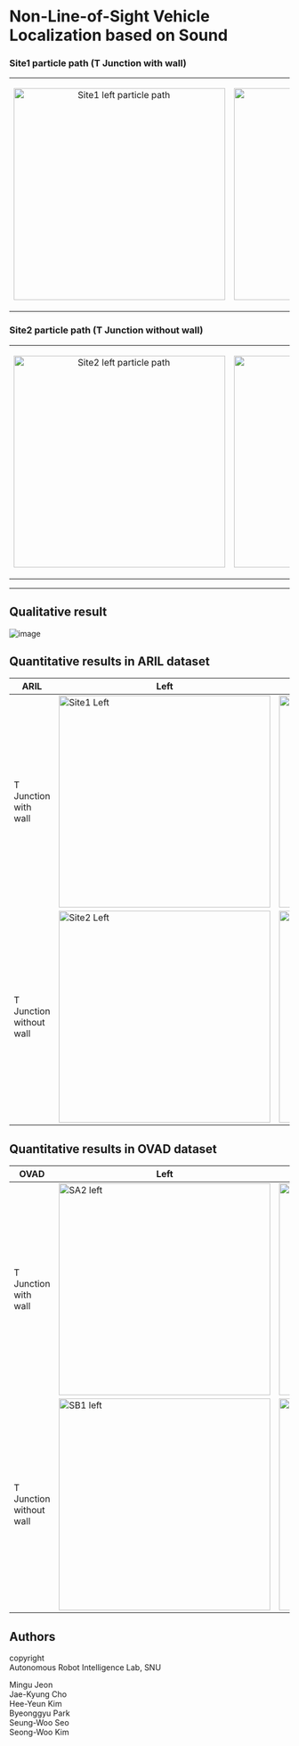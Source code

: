 
# Non-Line-of-Sight Vehicle Localization based on Sound


### Site1 particle path (T Junction with wall)
<table align="center">
  <tr>
    <td>
      <p align="center">
        <img src="https://github.com/mingujeon/NLoSVehicleLocalization/assets/149562819/3be8bfa5-e487-4e13-a952-61801c36521e" alt="Site1 left particle path" width="380">
      </p>
    </td>
    <td>
      <p align="center">
        <img src="https://github.com/mingujeon/NLoSVehicleLocalization/assets/149562819/dff32994-71b9-4a88-9688-1778c5f1109e" alt="Site1 right particle path" width="380">
      </p>
    </td>
  </tr>
</table>


### Site2 particle path (T Junction without wall)
<table align="center">
  <tr>
    <td>
      <p align="center">
        <img src="https://github.com/mingujeon/NLoSVehicleLocalization/assets/149562819/f4064637-3f2a-4370-869a-c87f56d7776b" alt="Site2 left particle path" width="380">
      </p>
    </td>
    <td>
      <p align="center">
        <img src="https://github.com/mingujeon/NLoSVehicleLocalization/assets/149562819/15c9a93c-e446-4615-8ebe-c18703ec5086" alt="Site2 right particle path" width="380">
      </p>
    </td>
  </tr>
</table>


<!--
## Introduction

This is the repository of the paper “Non-Line-of-Sight Vehicle Localization based on Sound”. The experimental data, code, and the result images are contained.

<p align="center">
  <img src="https://github.com/mingujeon/Acoustic-Recognition-based-Invisible-target-Localization/assets/39543006/40bbadf6-b774-4ac7-b3cd-557fffd6c6d8" alt="Figure1" width="400" height="320">
</p>


This paper aims to detect NLoS objects based on sound and reduce thinking distance

<p align="center">
  <img src="https://github.com/mingujeon/Acoustic-Recognition-based-Invisible-target-Localization/assets/39543006/f5f52d6a-2bbf-4b3d-bc08-856eb033e6b6" alt="Figure2" width="650" height="300">
</p>


Comparison of possible paths of sound regarding the position of NLoS vehicle and spatial configuration

---



## Folder Structure (Recommended)

```
${ROOT}
└── cls_features/
    └── Site1
      └── [case name]
        └── .wav # sound file
        └── .csv # result of SRP-PHAT algorithm
        └── ground_truth # ground_truth
    └── Site2
    └── SA2
    └── SB1
└── config
└── utils
└── Graph
```
---
-->
<!--
## OVAD Dataset

The dataset is from the reference study. It is the github repository of the paper "Hearing What You Cannot See: Acoustic Vehicle Detection Around Corners". The details are in the below link.

https://github.com/tudelft-iv/occluded_vehicle_acoustic_detection

- *.csv file is the result of SRP-PHAT algorithm
- *.wav file is a sound recording file
- ground_truth.txt file is a ground truth file in the dataset of “Hearing What You Cannot See: Acoustic Vehicle Detection Around Corners”
-->



<!--
## ARIL Dataset

This dataset contained sound recordings file in the form of .wav and ground truth in the form of .xlsx. 
Our data shows the exact location of the target vehicle through the BEV camera.

A detailed description is provided in the paper

### Site1 Environment

- T junction with wall

<table align="center">
  <tr>
    <td>
      <p align="center">
        <img src="https://github.com/mingujeon/Acoustic-Recognition-based-Invisible-target-Localization/assets/39543006/fd122903-58f3-4438-b27a-33080eb24bef" alt="Image 1" width="380">
      </p>
    </td>
    <td>
      <p align="center">
        <img src="https://github.com/mingujeon/Acoustic-Recognition-based-Invisible-target-Localization/assets/39543006/ef286e6c-6ea3-4ccd-8812-12d93eed689a" alt="Image 2" width="380">
      </p>
    </td>
  </tr>
</table>

### Site2 Environment

- T junction without wall
  
<table align="center">
  <tr>
    <td>
      <p align="center">
        <img src="https://github.com/mingujeon/Acoustic-Recognition-based-Invisible-target-Localization/assets/39543006/c6ed19c2-5ed6-48f4-aec7-04bcc7e37045" alt="Image 1" width="380">
      </p>
    </td>
    <td>
      <p align="center">
        <img src="https://github.com/mingujeon/Acoustic-Recognition-based-Invisible-target-Localization/assets/39543006/7bc240c9-6daa-4227-b048-083956f54ea9" alt="Image 2" width="380">
      </p>
    </td>
  </tr>
</table>
-->
---

<!--
## How to run the code

Install python libraries

```bash
# pip
pip install -r requirments.txt # (tested with python 3.8.18)

# conda 
conda install --yes --file requirements.txt
```

SRP-PHAT algorithm running first

```bash
sh featureExtract.sh
```

For tracking test

```bash
sh tracking_test.sh
```

- tracking experiment results are in **log.txt** file

Get particle filter tracking image

```bash
python plotTrackingImg.py
```

Get particle filter convergence variance image

```bash
python plotVarianceImg.py
```

Get the azimuth map

```bash
python azimuth.py
```

Get the rmse

```bash
python rmse.py
```
-->
## Qualitative result


![image](https://github.com/mingujeon/Acoustic-Recognition-based-Invisible-target-Localization/assets/39543006/b52c46c6-2115-455b-bdc2-03f8510f548d)
<!--
## Azimuth
DoA response map
<p align="center">
  <img src="https://github.com/mingujeon/Acoustic-Recognition-based-Invisible-target-Localization/assets/39543006/2d6d7a80-3ec9-4ee6-964e-4319bf061c4c" alt="azimuth" width="400">
</p>
-->

## Quantitative results in ARIL dataset


|ARIL|Left|Right|
|------|---|---|
|T Junction with wall|<img src="https://github.com/mingujeon/Acoustic-Recognition-based-Invisible-target-Localization/assets/39543006/9e40e1a7-4c64-4198-ba5e-45c68cda889b" alt="Site1 Left" width="380">|<img src="https://github.com/mingujeon/Acoustic-Recognition-based-Invisible-target-Localization/assets/39543006/29481589-1067-4854-86fc-6fe07ff8215b" alt="Site1 Right" width="380">|
|T Junction without wall|<img src="https://github.com/mingujeon/Acoustic-Recognition-based-Invisible-target-Localization/assets/39543006/7ec6ff91-d87a-44c5-8bc3-2030d4969bf2" alt="Site2 Left" width="380">|<img src="https://github.com/mingujeon/Acoustic-Recognition-based-Invisible-target-Localization/assets/39543006/afe28ca7-e7bb-452a-a983-e25402e27a87" alt="Site2 Right" width="380">|

<!--
<table align="center">
  <tr>
    <td>
      <p align="center">
        <img src="https://github.com/mingujeon/Acoustic-Recognition-based-Invisible-target-Localization/assets/39543006/9e40e1a7-4c64-4198-ba5e-45c68cda889b" alt="Site1 Left" width="380">
      </p>
    </td>
    <td>
      <p align="center">
        <img src="https://github.com/mingujeon/Acoustic-Recognition-based-Invisible-target-Localization/assets/39543006/29481589-1067-4854-86fc-6fe07ff8215b" alt="Site1 Right" width="380">
      </p>
    </td>
  </tr>
  <td>
      <p align="center">
        <img src="https://github.com/mingujeon/Acoustic-Recognition-based-Invisible-target-Localization/assets/39543006/7ec6ff91-d87a-44c5-8bc3-2030d4969bf2" alt="Site2 Left" width="380">
      </p>
    </td>
  <td>
      <p align="center">
        <img src="https://github.com/mingujeon/Acoustic-Recognition-based-Invisible-target-Localization/assets/39543006/afe28ca7-e7bb-452a-a983-e25402e27a87" alt="Site2 Right" width="380">
      </p>
    </td>
</table>
-->

## Quantitative results in OVAD dataset

|OVAD|Left|Right|
|------|---|---|
|T Junction with wall|<img src="https://github.com/mingujeon/Acoustic-Recognition-based-Invisible-target-Localization/assets/39543006/5c6a9598-b4dd-41d0-9029-af2ceb15330d" alt="SA2 left" width="380">|<img src="https://github.com/mingujeon/Acoustic-Recognition-based-Invisible-target-Localization/assets/39543006/f58eca7a-11d2-4f59-b32f-f51556c1fbb8" alt="SA2 right" width="380">|
|T Junction without wall|<img src="https://github.com/mingujeon/Acoustic-Recognition-based-Invisible-target-Localization/assets/39543006/2fa88987-a506-4355-955e-2645863ab878" alt="SB1 left" width="380">|<img src="https://github.com/mingujeon/Acoustic-Recognition-based-Invisible-target-Localization/assets/39543006/e92a519d-44ca-4b3f-aed1-1b235ca10b0a" alt="SB1 right" width="380">|

<!--
<table align="center">
  <tr>
    <td>
      <p align="center">
        <img src="https://github.com/mingujeon/Acoustic-Recognition-based-Invisible-target-Localization/assets/39543006/5c6a9598-b4dd-41d0-9029-af2ceb15330d" alt="SA2 left" width="380">
      </p>
    </td>
    <td>
      <p align="center">
        <img src="https://github.com/mingujeon/Acoustic-Recognition-based-Invisible-target-Localization/assets/39543006/f58eca7a-11d2-4f59-b32f-f51556c1fbb8" alt="SA2 right" width="380">
      </p>
    </td>
  </tr>
  <td>
      <p align="center">
        <img src="https://github.com/mingujeon/Acoustic-Recognition-based-Invisible-target-Localization/assets/39543006/2fa88987-a506-4355-955e-2645863ab878" alt="SB1 left" width="380">
      </p>
    </td>
  <td>
      <p align="center">
        <img src="https://github.com/mingujeon/Acoustic-Recognition-based-Invisible-target-Localization/assets/39543006/e92a519d-44ca-4b3f-aed1-1b235ca10b0a" alt="SB1 right" width="380">
      </p>
    </td>
</table>
-->

## Authors

copyright<br>
Autonomous Robot Intelligence Lab, SNU


Mingu Jeon<br>
Jae-Kyung Cho<br>
Hee-Yeun Kim<br>
Byeonggyu Park<br>
Seung-Woo Seo<br>
Seong-Woo Kim
